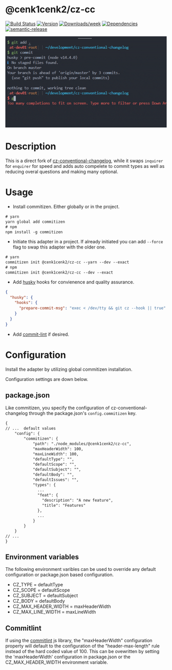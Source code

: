 # @cenk1cenk2/cz-cc

[![Build Status](https://drone.kilic.dev/api/badges/cenk1cenk2/cz-cc/status.svg)](https://drone.kilic.dev/cenk1cenk2/cz-cc) [![Version](https://img.shields.io/npm/v/@cenk1cenk2/cz-cc.svg)](https://npmjs.org/package/@cenk1cenk2/cz-cc) [![Downloads/week](https://img.shields.io/npm/dw/@cenk1cenk2/cz-cc.svg)](https://npmjs.org/package/@cenk1cenk2/cz-cc) [![Dependencies](https://img.shields.io/librariesio/release/npm/@cenk1cenk2/cz-cc)](https://npmjs.org/package/@cenk1cenk2/cz-cc) [![semantic-release](https://img.shields.io/badge/%20%20%F0%9F%93%A6%F0%9F%9A%80-semantic--release-e10079.svg)](https://github.com/semantic-release/semantic-release)

![Demo](./demo/demo.gif)

<!-- toc -->
<!-- tocstop -->

# Description

This is a direct fork of [cz-conventional-changelog](https://github.com/commitizen/cz-conventional-changelog), while it swaps `inquirer` for `enquirer` for speed and adds auto compelete to commit types as well as reducing overal questions and making many optional.

# Usage

- Install commitizen. Either globally or in the project.

```shell
# yarn
yarn global add commitizen
# npm
npm install -g commitizen
```

- Initiate this adapter in a project. If already initiated you can add `--force` flag to swap this adapter with the older one.

```shell
# yarn
commitizen init @cenk1cenk2/cz-cc --yarn --dev --exact
# npm
commitizen init @cenk1cenk2/cz-cc --dev --exact
```

- Add [husky](https://github.com/typicode/husky) hooks for convienence and quality assurance.

```json
{
  "husky": {
    "hooks": {
      "prepare-commit-msg": "exec < /dev/tty && git cz --hook || true"
    }
  }
}
```

- Add [commit-lint](https://github.com/conventional-changelog/commitlint#readme) if desired.

# Configuration

Install the adapter by utilizing global commitizen installation.

Configuration settings are down below.

## package.json

Like commitizen, you specify the configuration of cz-conventional-changelog through the package.json's `config.commitizen` key.

```json5
{
// ...  default values
    "config": {
        "commitizen": {
            "path": "./node_modules/@cenk1cenk2/cz-cc",
            "maxHeaderWidth": 100,
            "maxLineWidth": 100,
            "defaultType": "",
            "defaultScope": "",
            "defaultSubject": "",
            "defaultBody": "",
            "defaultIssues": "",
            "types": {
              ...
              "feat": {
                "description": "A new feature",
                "title": "Features"
              },
              ...
            }
        }
    }
// ...
}
```

## Environment variables

The following environment varibles can be used to override any default configuration or package.json based configuration.

- CZ_TYPE = defaultType
- CZ_SCOPE = defaultScope
- CZ_SUBJECT = defaultSubject
- CZ_BODY = defaultBody
- CZ_MAX_HEADER_WIDTH = maxHeaderWidth
- CZ_MAX_LINE_WIDTH = maxLineWidth

## Commitlint

If using the [commitlint](https://github.com/conventional-changelog/commitlint) js library, the "maxHeaderWidth" configuration property will default to the configuration of the "header-max-length" rule instead of the hard coded value of 100. This can be ovewritten by setting the 'maxHeaderWidth' configuration in package.json or the CZ_MAX_HEADER_WIDTH environment variable.
